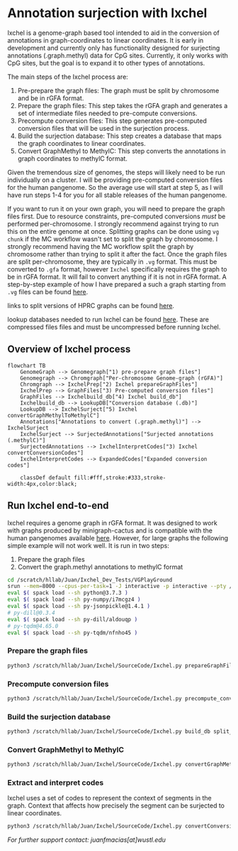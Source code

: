 # Annotation surjection with Ixchel
Ixchel is a genome-graph based tool intended to aid in the conversion of annotations in graph-coordinates to linear coordinates.
It is early in development and currently only has functionality designed for surjecting annotations (.graph.methyl) data for CpG sites.
Currently, it only works with CpG sites, but the goal is to expand it to other types of annotations.

The main steps of the Ixchel process are:
1. Pre-prepare the graph files: The graph must be split by chromosome and be in rGFA format.
2. Prepare the graph files: This step takes the rGFA graph and generates a set of intermediate files needed to pre-compute conversions.
3. Precompute conversion files: This step generates pre-computed conversion files that will be used in the surjection process.
4. Build the surjection database: This step creates a database that maps the graph coordinates to linear coordinates.
5. Convert GraphMethyl to MethylC: This step converts the annotations in graph coordinates to methylC format.

Given the tremendous size of genomes, the steps will likely need to be run individually on a cluster. I will be providing pre-computed conversion files for the human pangenome. So the average use will start at step 5, as I will have run steps 1-4 for you for all stable releases of the human pangenome.

If you want to run it on your own graph, you will need to prepare the graph files first. Due to resource constraints, pre-computed conversions *must* be performed per-chromosome. I strongly recommend against trying to run this on the entire genome at once.
Splitting graphs can be done using `vg chunk` if the MC workflow wasn't set to split the graph by chromosome. I strongly recommend having the MC workflow split the graph by chromosome rather than trying to split it after the fact.
Once the graph files are split per-chromosome, they are typically in `.vg` format. This must be converted to `.gfa` format, however `Ixchel` specifically requires the graph to be in rGFA format. It will fail to convert anything if it is not in rGFA format.
A step-by-step example of how I have prepared a such a graph starting from `.vg` files can be found [here](ELN_Notes/Processs_hprc_v1_1_mc_chm13.md).

links to split versions of HPRC graphs can be found [here](https://github.com/human-pangenomics/hpp_pangenome_resources).

lookup databases needed to run Ixchel can be found [here](BLANK). These are compressed files files and must be uncompressed before running Ixchel.

## Overview of Ixchel process
```mermaid
flowchart TB
    GenomeGraph --> Genomegraph["1) pre-prepare graph files"]
    Genomegraph --> Chromgraph["Per-chromosome Genome-graph (rGFA)"]
    Chromgraph --> IxchelPrep["2) Ixchel prepareGraphFiles"]
    IxchelPrep --> GraphFiles["3) Pre-computed conversion files"]
    GraphFiles --> Ixchelbuild_db["4) Ixchel build_db"]
    Ixchelbuild_db --> LookupDB["Conversion database (.db)"]
    LookupDB --> IxchelSurject["5) Ixchel convertGraphMethylToMethylC"]
    Annotations["Annotations to convert (.graph.methyl)"] --> IxchelSurject
    IxchelSurject --> SurjectedAnnotations["Surjected annotations (.methylC)"]
    SurjectedAnnotations --> IxchelInterpretCodes["3) Ixchel convertConversionCodes"]
    IxchelInterpretCodes --> ExpandedCodes["Expanded conversion codes"]
    
    classDef default fill:#fff,stroke:#333,stroke-width:4px,color:black;
```

## Run Ixchel end-to-end
Ixchel requires a genome graph in rGFA format. It was designed to work with graphs produced by minigraph-cactus and is compatible with the human pangenomes available [here](https://github.com/human-pangenomics/hpp_pangenome_resources). However, for large graphs the following simple example will not work well.
It is run in two steps:
1. Prepare the graph files
2. Convert the graph.methyl annotations to methylC format
```bash
cd /scratch/hllab/Juan/Ixchel_Dev_Tests/VGPlayGround
srun --mem=8000 --cpus-per-task=1 -J interactive -p interactive --pty /bin/bash -l
eval $( spack load --sh python@3.7.3 )
eval $( spack load --sh py-numpy/i7mcgz4 )
eval $( spack load --sh py-jsonpickle@1.4.1 )
# py-dill@0.3.4
eval $( spack load --sh py-dill/aldouqp )
# py-tqdm@4.65.0
eval $( spack load --sh py-tqdm/nfnho45 )
```
### Prepare the graph files
```bash
python3 /scratch/hllab/Juan/Ixchel/SourceCode/Ixchel.py prepareGraphFiles TestGraph.gfa --reference_name GRCh38
```
### Precompute conversion files
````bash
python3 /scratch/hllab/Juan/Ixchel/SourceCode/Ixchel.py precompute_conversion split_annotations/Annotations.Segments.TestGraph__00001 RefOnly.Segments.TestGraph.pkl QueryOnly.Segments.TestGraph.pkl FilteredLinks.Links.TestGraph.pkl UpstreamArray.RefOnly.Segments.TestGraph.pkl DownstreamArray.RefOnly.Segments.TestGraph.pkl DoubleAnchored.FilteredLinks.Links.TestGraph.pkl
````
### Build the surjection database
```bash
python3 /scratch/hllab/Juan/Ixchel/SourceCode/Ixchel.py build_db split_annotations/Annotations.Segments.TestGraph__00001.converted Annotations.Segments.TestGraph__00001.converted.db
```
### Convert GraphMethyl to MethylC
```bash
python3 /scratch/hllab/Juan/Ixchel/SourceCode/Ixchel.py convertGraphMethylToMethylC Example.CG.graph.methyl Annotations.Segments.TestGraph__00001.converted.db Example.CG.graph.methyl.methylC
```
### Extract and interpret codes
Ixchel uses a set of codes to represent the context of segments in the graph.
Context that affects how precisely the segment can be surjected to linear coordinates.
```bash
python3 /scratch/hllab/Juan/Ixchel/SourceCode/Ixchel.py convertConversionCodes Example.CG.graph.methyl.methylC
```

*For further support contact: juanfmacias[at]wustl.edu*